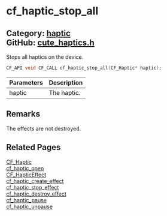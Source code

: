 [](../header.md ':include')

# cf_haptic_stop_all

Category: [haptic](/api_reference?id=haptic)  
GitHub: [cute_haptics.h](https://github.com/RandyGaul/cute_framework/blob/master/include/cute_haptics.h)  
---

Stops all haptics on the device.

```cpp
CF_API void CF_CALL cf_haptic_stop_all(CF_Haptic* haptic);
```

Parameters | Description
--- | ---
haptic | The haptic.

## Remarks

The effects are not destroyed.

## Related Pages

[CF_Haptic](/haptic/cf_haptic.md)  
[cf_haptic_open](/haptic/cf_haptic_open.md)  
[CF_HapticEffect](/haptic/cf_hapticeffect.md)  
[cf_haptic_create_effect](/haptic/cf_haptic_create_effect.md)  
[cf_haptic_stop_effect](/haptic/cf_haptic_stop_effect.md)  
[cf_haptic_destroy_effect](/haptic/cf_haptic_destroy_effect.md)  
[cf_haptic_pause](/haptic/cf_haptic_pause.md)  
[cf_haptic_unpause](/haptic/cf_haptic_unpause.md)  
